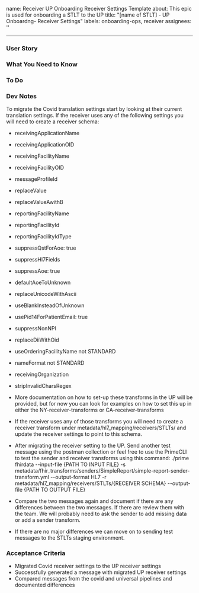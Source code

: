 name: Receiver UP Onboarding Receiver Settings Template
about: This epic is used for onboarding a STLT to the UP
title: "[name of STLT] - UP Onboardng- Receiver Settings"
labels: onboarding-ops, receiver
assignees: ''

---
### User Story


### What You Need to Know 



### To Do 

### Dev Notes
To migrate the Covid translation settings start by looking at their current translation settings. If the receiver uses any of the following settings you will need to create a receiver schema:
- receivingApplicationName
- receivingApplicationOID
- receivingFacilityName
- receivingFacilityOID
- messageProfileId
- replaceValue
- replaceValueAwithB
- reportingFacilityName
- reportingFacilityId
- reportingFacilityIdType
- suppressQstForAoe: true
- suppressHl7Fields
- suppressAoe: true
- defaultAoeToUnknown
- replaceUnicodeWithAscii
- useBlankInsteadOfUnknown
- usePid14ForPatientEmail: true
- suppressNonNPI
- replaceDiiWithOid
- useOrderingFacilityName not STANDARD
- nameFormat not STANDARD
- receivingOrganization
- stripInvalidCharsRegex
- More documentation on how to set-up these transforms in the UP will be provided, but for now you can look for examples on how to set this up in either the NY-receiver-transforms or CA-receiver-transforms

- If the receiver uses any of those transforms you will need to create a receiver transform under metadata/hl7_mapping/receivers/STLTs/ and update the receiver settings to point to this schema.

- After migrating the receiver setting to the UP. Send another test message using the postman collection or feel free to use the PrimeCLI to test the sender and receiver transforms using this command:
./prime fhirdata --input-file {PATH TO INPUT FILE} -s metadata/fhir_transforms/senders/SimpleReport/simple-report-sender-transform.yml --output-format HL7 -r metadata/hl7_mapping/receivers/STLTs/{RECEIVER SCHEMA} --output-file {PATH TO OUTPUT FILE}

- Compare the two messages again and document if there are any differences between the two messages. If there are review them with the team. We will probably need to ask the sender to add missing data or add a sender transform.

- If there are no major differences we can move on to sending test messages to the STLTs staging environment.


### Acceptance Criteria
- Migrated Covid receiver settings to the UP receiver settings
- Successfully generated a message with migrated UP receiver settings
- Compared messages from the covid and universal pipelines and documented differences

